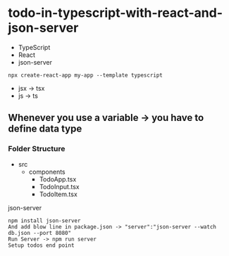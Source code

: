 # todo-in-typescript-with-react-and-json-server

- TypeScript
- React
- json-server

```
npx create-react-app my-app --template typescript
```

- jsx -> tsx
- js -> ts

## Whenever you use a variable -> you have to define data type

### Folder Structure

- src
  - components
    - TodoApp.tsx
    - TodoInput.tsx
    - TodoItem.tsx

json-server

```
npm install json-server
And add blow line in package.json -> "server":"json-server --watch db.json --port 8080"
Run Server -> npm run server
Setup todos end point
```
